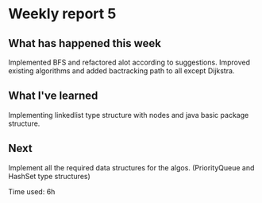# Weekly report 5

## What has happened this week

Implemented BFS and refactored alot according to suggestions. Improved existing algorithms and added bactracking path to all except Dijkstra.

## What I've learned

Implementing linkedlist type structure with nodes and java basic package structure.

## Next 

Implement all the required data structures for the algos. (PriorityQueue and HashSet type structures)


Time used: 6h
